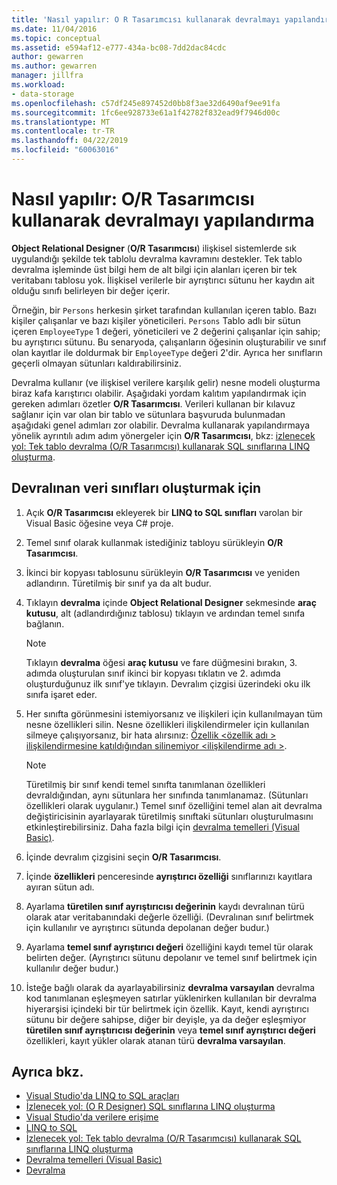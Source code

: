 ```yaml
---
title: 'Nasıl yapılır: O R Tasarımcısı kullanarak devralmayı yapılandırma'
ms.date: 11/04/2016
ms.topic: conceptual
ms.assetid: e594af12-e777-434a-bc08-7dd2dac84cdc
author: gewarren
ms.author: gewarren
manager: jillfra
ms.workload:
- data-storage
ms.openlocfilehash: c57df245e897452d0bb8f3ae32d6490af9ee91fa
ms.sourcegitcommit: 1fc6ee928733e61a1f42782f832ead9f7946d00c
ms.translationtype: MT
ms.contentlocale: tr-TR
ms.lasthandoff: 04/22/2019
ms.locfileid: "60063016"
---
```

# <a name="how-to-configure-inheritance-by-using-the-or-designer"></a>Nasıl yapılır: O/R Tasarımcısı kullanarak devralmayı yapılandırma
**Object Relational Designer** (**O/R Tasarımcısı**) ilişkisel sistemlerde sık uygulandığı şekilde tek tablolu devralma kavramını destekler. Tek tablo devralma işleminde üst bilgi hem de alt bilgi için alanları içeren bir tek veritabanı tablosu yok. İlişkisel verilerle bir ayrıştırıcı sütunu her kaydın ait olduğu sınıfı belirleyen bir değer içerir.

Örneğin, bir `Persons` herkesin şirket tarafından kullanılan içeren tablo. Bazı kişiler çalışanlar ve bazı kişiler yöneticileri. `Persons` Tablo adlı bir sütun içeren `EmployeeType` 1 değeri, yöneticileri ve 2 değerini çalışanlar için sahip; bu ayrıştırıcı sütunu. Bu senaryoda, çalışanların öğesinin oluşturabilir ve sınıf olan kayıtlar ile doldurmak bir `EmployeeType` değeri 2'dir. Ayrıca her sınıfların geçerli olmayan sütunları kaldırabilirsiniz.

Devralma kullanır (ve ilişkisel verilere karşılık gelir) nesne modeli oluşturma biraz kafa karıştırıcı olabilir. Aşağıdaki yordam kalıtım yapılandırmak için gereken adımları özetler **O/R Tasarımcısı**. Verileri kullanan bir kılavuz sağlanır için var olan bir tablo ve sütunlara başvuruda bulunmadan aşağıdaki genel adımları zor olabilir. Devralma kullanarak yapılandırmaya yönelik ayrıntılı adım adım yönergeler için **O/R Tasarımcısı**, bkz: [izlenecek yol: Tek tablo devralma (O/R Tasarımcısı) kullanarak SQL sınıflarına LINQ oluşturma](../data-tools/walkthrough-creating-linq-to-sql-classes-by-using-single-table-inheritance-o-r-designer.md).

## <a name="to-create-inherited-data-classes"></a>Devralınan veri sınıfları oluşturmak için

1. Açık **O/R Tasarımcısı** ekleyerek bir **LINQ to SQL sınıfları** varolan bir Visual Basic öğesine veya C# proje.

2. Temel sınıf olarak kullanmak istediğiniz tabloyu sürükleyin **O/R Tasarımcısı**.

3. İkinci bir kopyası tablosunu sürükleyin **O/R Tasarımcısı** ve yeniden adlandırın. Türetilmiş bir sınıf ya da alt budur.

4. Tıklayın **devralma** içinde **Object Relational Designer** sekmesinde **araç kutusu**, alt (adlandırdığınız tablosu) tıklayın ve ardından temel sınıfa bağlanın.

    > [!NOTE]
    >  Tıklayın **devralma** öğesi **araç kutusu** ve fare düğmesini bırakın, 3. adımda oluşturulan sınıf ikinci bir kopyası tıklatın ve 2. adımda oluşturduğunuz ilk sınıf'ye tıklayın. Devralım çizgisi üzerindeki oku ilk sınıfa işaret eder.

5. Her sınıfta görünmesini istemiyorsanız ve ilişkileri için kullanılmayan tüm nesne özellikleri silin. Nesne özellikleri ilişkilendirmeler için kullanılan silmeye çalışıyorsanız, bir hata alırsınız: [Özellik \<özellik adı > ilişkilendirmesine katıldığından silinemiyor \<ilişkilendirme adı >](../data-tools/the-property-property-name-cannot-be-deleted-because-it-is-participating-in-the-association-association-name.md).

    > [!NOTE]
    >  Türetilmiş bir sınıf kendi temel sınıfta tanımlanan özellikleri devraldığından, aynı sütunlara her sınıfında tanımlanamaz. (Sütunları özellikleri olarak uygulanır.) Temel sınıf özelliğini temel alan ait devralma değiştiricisinin ayarlayarak türetilmiş sınıftaki sütunları oluşturulmasını etkinleştirebilirsiniz. Daha fazla bilgi için [devralma temelleri (Visual Basic)](/dotnet/visual-basic/programming-guide/language-features/objects-and-classes/inheritance-basics).

6. İçinde devralım çizgisini seçin **O/R Tasarımcısı**.

7. İçinde **özellikleri** penceresinde **ayrıştırıcı özelliği** sınıflarınızı kayıtlara ayıran sütun adı.

8. Ayarlama **türetilen sınıf ayrıştırıcısı değerinin** kaydı devralınan türü olarak atar veritabanındaki değerle özelliği. (Devralınan sınıf belirtmek için kullanılır ve ayrıştırıcı sütunda depolanan değer budur.)

9. Ayarlama **temel sınıf ayrıştırıcı değeri** özelliğini kaydı temel tür olarak belirten değer. (Ayrıştırıcı sütunu depolanır ve temel sınıf belirtmek için kullanılır değer budur.)

10. İsteğe bağlı olarak da ayarlayabilirsiniz **devralma varsayılan** devralma kod tanımlanan eşleşmeyen satırlar yüklenirken kullanılan bir devralma hiyerarşisi içindeki bir tür belirtmek için özellik. Kayıt, kendi ayrıştırıcı sütunu bir değere sahipse, diğer bir deyişle, ya da değer eşleşmiyor **türetilen sınıf ayrıştırıcısı değerinin** veya **temel sınıf ayrıştırıcı değeri** özellikleri, kayıt yükler olarak atanan türü **devralma varsayılan**.

## <a name="see-also"></a>Ayrıca bkz.

- [Visual Studio'da LINQ to SQL araçları](../data-tools/linq-to-sql-tools-in-visual-studio2.md)
- [İzlenecek yol: (O R Designer) SQL sınıflarına LINQ oluşturma](how-to-create-linq-to-sql-classes-mapped-to-tables-and-views-o-r-designer.md)
- [Visual Studio'da verilere erişime](../data-tools/accessing-data-in-visual-studio.md)
- [LINQ to SQL](/dotnet/framework/data/adonet/sql/linq/index)
- [İzlenecek yol: Tek tablo devralma (O/R Tasarımcısı) kullanarak SQL sınıflarına LINQ oluşturma](../data-tools/walkthrough-creating-linq-to-sql-classes-by-using-single-table-inheritance-o-r-designer.md)
- [Devralma temelleri (Visual Basic)](/dotnet/visual-basic/programming-guide/language-features/objects-and-classes/inheritance-basics)
- [Devralma](/dotnet/csharp/programming-guide/classes-and-structs/inheritance)